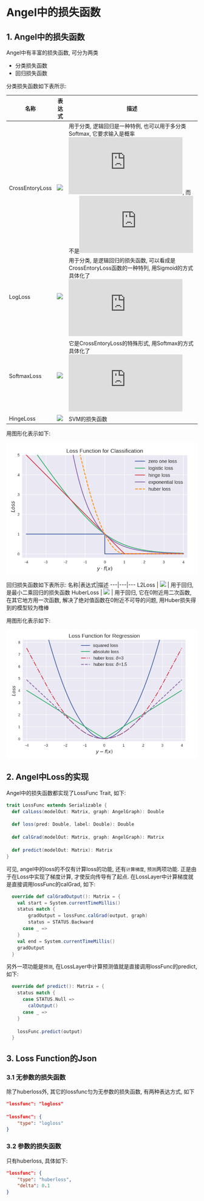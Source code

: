 # Angel中的损失函数

## 1. Angel中的损失函数
Angel中有丰富的损失函数, 可分为两类
- 分类损失函数
- 回归损失函数

分类损失函数如下表所示:

名称|表达式|描述
---|---|---
CrossEntoryLoss| ![](http://latex.codecogs.com/png.latex?-\sum_iy_i\log{p_i(x)}) | 用于分类, 逻辑回归是一种特例, 也可以用于多分类Softmax, 它要求输入是概率![](http://latex.codecogs.com/png.latex?p_i(x)), 而不是![](http://latex.codecogs.com/png.latex?f(x))
LogLoss| ![](http://latex.codecogs.com/png.latex?\log{\(1+e^{-yf(x)}\)}) | 用于分类, 是逻辑回归的损失函数, 可以看成是CrossEntoryLoss函数的一种特列, 用Sigmoid的方式具体化了![](http://latex.codecogs.com/png.latex?p_i(x))
SoftmaxLoss| ![](http://latex.codecogs.com/png.latex?-\sum_iI(y=i)\log\frac{x^{x_i}}{\sum_je^{x_j}}) | 它是CrossEntoryLoss的特殊形式, 用Softmax的方式具体化了![](http://latex.codecogs.com/png.latex?p_i(x))
HingeLoss| ![](http://latex.codecogs.com/png.latex?\max{\(0,1-yf(x)\)}) | SVM的损失函数

用图形化表示如下:

![分类损失函数](../img/classifcationloss.png)

回归损失函数如下表所示:
名称|表达式|描述
---|---|---
L2Loss | ![](http://latex.codecogs.com/png.latex?\|y-f(x)\|_2^2) | 用于回归, 是最小二乘回归的损失函数
HuberLoss | ![](http://latex.codecogs.com/png.latex?\left\\{\begin{array}{ll}\delta\cdot\(abs(x)-\frac{\delta}{2}\),&abs(x)>\delta\\\\\frac{1}{2}x^2,&abs(x)\le\delta\end{array}\right.) | 用于回归, 它在0附近用二次函数, 在其它地方用一次函数, 解决了绝对值函数在0附近不可导的问题, 用Huber损失得到的模型较为橹棒

用图形化表示如下:

![回归损失函数](../img/regressionloss.png)

## 2. Angel中Loss的实现
Angel中的损失函数都实现了LossFunc Trait, 如下:
```scala
trait LossFunc extends Serializable {
  def calLoss(modelOut: Matrix, graph: AngelGraph): Double

  def loss(pred: Double, label: Double): Double

  def calGrad(modelOut: Matrix, graph: AngelGraph): Matrix

  def predict(modelOut: Matrix): Matrix
}
```
可见, angel中的loss的不仅有计算loss的功能, 还有`计算梯度`, `预测`两项功能. 正是由于在Loss中实现了梯度计算, 才使反向传导有了起点. 在LossLayer中计算梯度就是直接调用lossFunc的calGrad, 如下:
```scala
  override def calGradOutput(): Matrix = {
    val start = System.currentTimeMillis()
    status match {
        gradOutput = lossFunc.calGrad(output, graph)
        status = STATUS.Backward
      case _ =>
    }
    val end = System.currentTimeMillis()
    gradOutput
  }
```
另外一项功能是`预测`, 在LossLayer中计算预测值就是直接调用lossFunc的predict, 如下:
```scala
  override def predict(): Matrix = {
    status match {
      case STATUS.Null =>
        calOutput()
      case _ =>
    }

    lossFunc.predict(output)
  }
```

## 3. Loss Function的Json
### 3.1 无参数的损失函数
除了huberloss外, 其它的lossfunc匀为无参数的损失函数, 有两种表达方式, 如下
```json
"lossfunc": "logloss"

"lossfunc": {
    "type": "logloss"
} 
```

### 3.2 参数的损失函数
只有huberloss, 具体如下:
```json
"lossfunc": {
    "type": "huberloss",
    "delta": 0.1
}
```
